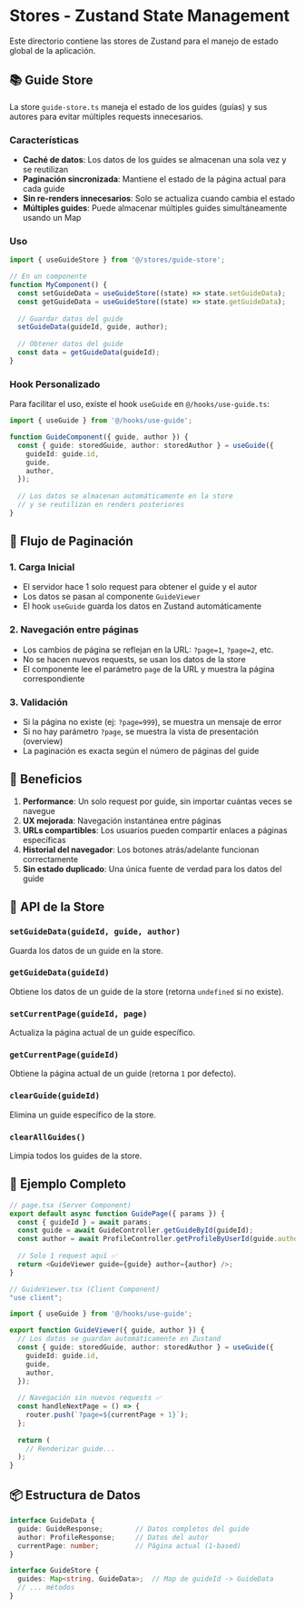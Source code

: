 # Stores - Zustand State Management

Este directorio contiene las stores de Zustand para el manejo de estado global de la aplicación.

## 📚 Guide Store

La store `guide-store.ts` maneja el estado de los guides (guías) y sus autores para evitar múltiples requests innecesarios.

### Características

- **Caché de datos**: Los datos de los guides se almacenan una sola vez y se reutilizan
- **Paginación sincronizada**: Mantiene el estado de la página actual para cada guide
- **Sin re-renders innecesarios**: Solo se actualiza cuando cambia el estado
- **Múltiples guides**: Puede almacenar múltiples guides simultáneamente usando un Map

### Uso

```typescript
import { useGuideStore } from '@/stores/guide-store';

// En un componente
function MyComponent() {
  const setGuideData = useGuideStore((state) => state.setGuideData);
  const getGuideData = useGuideStore((state) => state.getGuideData);
  
  // Guardar datos del guide
  setGuideData(guideId, guide, author);
  
  // Obtener datos del guide
  const data = getGuideData(guideId);
}
```

### Hook Personalizado

Para facilitar el uso, existe el hook `useGuide` en `@/hooks/use-guide.ts`:

```typescript
import { useGuide } from '@/hooks/use-guide';

function GuideComponent({ guide, author }) {
  const { guide: storedGuide, author: storedAuthor } = useGuide({
    guideId: guide.id,
    guide,
    author,
  });
  
  // Los datos se almacenan automáticamente en la store
  // y se reutilizan en renders posteriores
}
```

## 🔄 Flujo de Paginación

### 1. Carga Inicial
- El servidor hace 1 solo request para obtener el guide y el autor
- Los datos se pasan al componente `GuideViewer`
- El hook `useGuide` guarda los datos en Zustand automáticamente

### 2. Navegación entre páginas
- Los cambios de página se reflejan en la URL: `?page=1`, `?page=2`, etc.
- No se hacen nuevos requests, se usan los datos de la store
- El componente lee el parámetro `page` de la URL y muestra la página correspondiente

### 3. Validación
- Si la página no existe (ej: `?page=999`), se muestra un mensaje de error
- Si no hay parámetro `?page`, se muestra la vista de presentación (overview)
- La paginación es exacta según el número de páginas del guide

## 🎯 Beneficios

1. **Performance**: Un solo request por guide, sin importar cuántas veces se navegue
2. **UX mejorada**: Navegación instantánea entre páginas
3. **URLs compartibles**: Los usuarios pueden compartir enlaces a páginas específicas
4. **Historial del navegador**: Los botones atrás/adelante funcionan correctamente
5. **Sin estado duplicado**: Una única fuente de verdad para los datos del guide

## 📝 API de la Store

### `setGuideData(guideId, guide, author)`
Guarda los datos de un guide en la store.

### `getGuideData(guideId)`
Obtiene los datos de un guide de la store (retorna `undefined` si no existe).

### `setCurrentPage(guideId, page)`
Actualiza la página actual de un guide específico.

### `getCurrentPage(guideId)`
Obtiene la página actual de un guide (retorna `1` por defecto).

### `clearGuide(guideId)`
Elimina un guide específico de la store.

### `clearAllGuides()`
Limpia todos los guides de la store.

## 🚀 Ejemplo Completo

```typescript
// page.tsx (Server Component)
export default async function GuidePage({ params }) {
  const { guideId } = await params;
  const guide = await GuideController.getGuideById(guideId);
  const author = await ProfileController.getProfileByUserId(guide.authorIds[0]);
  
  // Solo 1 request aquí ✅
  return <GuideViewer guide={guide} author={author} />;
}

// GuideViewer.tsx (Client Component)
"use client";

import { useGuide } from '@/hooks/use-guide';

export function GuideViewer({ guide, author }) {
  // Los datos se guardan automáticamente en Zustand
  const { guide: storedGuide, author: storedAuthor } = useGuide({
    guideId: guide.id,
    guide,
    author,
  });
  
  // Navegación sin nuevos requests ✅
  const handleNextPage = () => {
    router.push(`?page=${currentPage + 1}`);
  };
  
  return (
    // Renderizar guide...
  );
}
```

## 📦 Estructura de Datos

```typescript
interface GuideData {
  guide: GuideResponse;        // Datos completos del guide
  author: ProfileResponse;     // Datos del autor
  currentPage: number;         // Página actual (1-based)
}

interface GuideStore {
  guides: Map<string, GuideData>;  // Map de guideId -> GuideData
  // ... métodos
}
```
